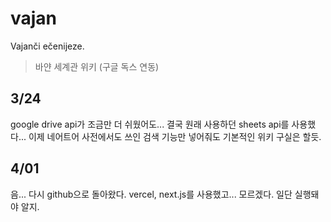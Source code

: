 # vajan
Vajanči ečenijeze.
> 바얀 세계관 위키 (구글 독스 연동)
## 3/24
google drive api가 조금만 더 쉬웠어도...
결국 원래 사용하던 sheets api를 사용했다...
이제 네어트어 사전에서도 쓰인 검색 기능만 넣어줘도 기본적인 위키 구실은 할듯.
## 4/01
음... 다시 github으로 돌아왔다. vercel, next.js를 사용했고... 모르겠다. 일단 실행돼야 알지.
